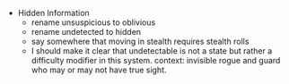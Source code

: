 - Hidden Information
	- rename unsuspicious to oblivious
	- rename undetected to hidden
	- say somewhere that moving in stealth requires stealth rolls
	- I should make it clear that undetectable is not a state but rather a difficulty modifier in this system. context: invisible rogue and guard who may or may not have true sight.